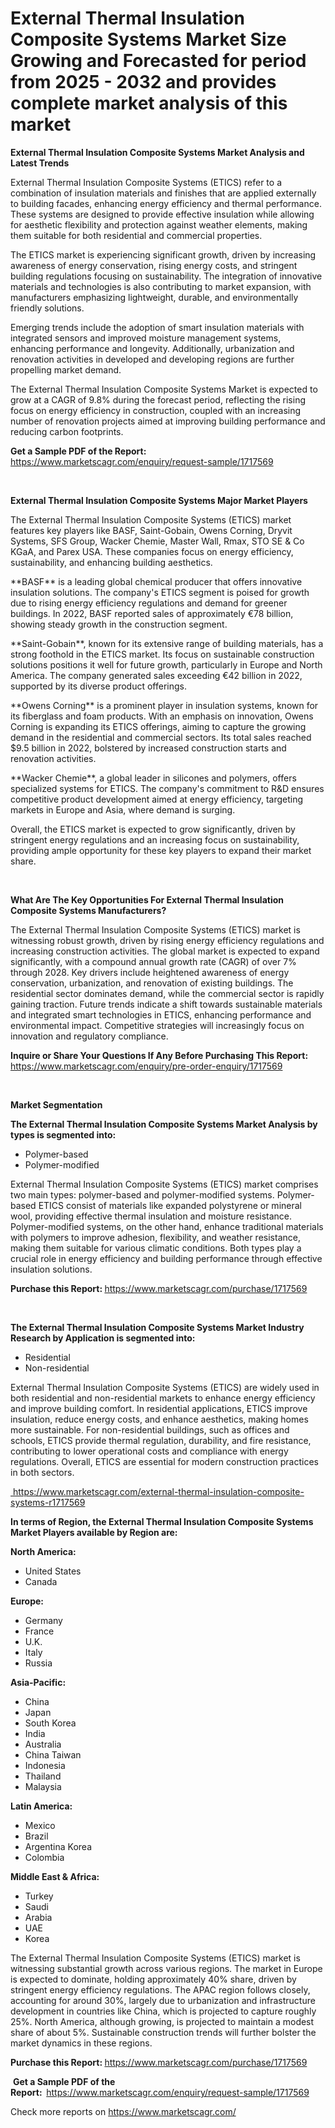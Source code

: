 <p><h1>External Thermal Insulation Composite Systems Market Size Growing and Forecasted for period from 2025 - 2032 and provides complete market analysis of this market</h1></p><p><strong>External Thermal Insulation Composite Systems Market Analysis and Latest Trends</strong></p>
<p><p>External Thermal Insulation Composite Systems (ETICS) refer to a combination of insulation materials and finishes that are applied externally to building facades, enhancing energy efficiency and thermal performance. These systems are designed to provide effective insulation while allowing for aesthetic flexibility and protection against weather elements, making them suitable for both residential and commercial properties.</p><p>The ETICS market is experiencing significant growth, driven by increasing awareness of energy conservation, rising energy costs, and stringent building regulations focusing on sustainability. The integration of innovative materials and technologies is also contributing to market expansion, with manufacturers emphasizing lightweight, durable, and environmentally friendly solutions. </p><p>Emerging trends include the adoption of smart insulation materials with integrated sensors and improved moisture management systems, enhancing performance and longevity. Additionally, urbanization and renovation activities in developed and developing regions are further propelling market demand. </p><p>The External Thermal Insulation Composite Systems Market is expected to grow at a CAGR of 9.8% during the forecast period, reflecting the rising focus on energy efficiency in construction, coupled with an increasing number of renovation projects aimed at improving building performance and reducing carbon footprints.</p></p>
<p><strong>Get a Sample PDF of the Report:&nbsp;</strong> <a href="https://www.marketscagr.com/enquiry/request-sample/1717569?utm_campaign=1868&utm_medium=2&utm_source=Github&utm_content=ia&utm_term=30012025&utm_id=external-thermal-insulation-composite-systems">https://www.marketscagr.com/enquiry/request-sample/1717569</a></p>
<p>&nbsp;</p>
<p><strong>External Thermal Insulation Composite Systems Major Market Players</strong></p>
<p><p>The External Thermal Insulation Composite Systems (ETICS) market features key players like BASF, Saint-Gobain, Owens Corning, Dryvit Systems, SFS Group, Wacker Chemie, Master Wall, Rmax, STO SE & Co KGaA, and Parex USA. These companies focus on energy efficiency, sustainability, and enhancing building aesthetics.</p><p>**BASF** is a leading global chemical producer that offers innovative insulation solutions. The company's ETICS segment is poised for growth due to rising energy efficiency regulations and demand for greener buildings. In 2022, BASF reported sales of approximately €78 billion, showing steady growth in the construction segment.</p><p>**Saint-Gobain**, known for its extensive range of building materials, has a strong foothold in the ETICS market. Its focus on sustainable construction solutions positions it well for future growth, particularly in Europe and North America. The company generated sales exceeding €42 billion in 2022, supported by its diverse product offerings.</p><p>**Owens Corning** is a prominent player in insulation systems, known for its fiberglass and foam products. With an emphasis on innovation, Owens Corning is expanding its ETICS offerings, aiming to capture the growing demand in the residential and commercial sectors. Its total sales reached $9.5 billion in 2022, bolstered by increased construction starts and renovation activities.</p><p>**Wacker Chemie**, a global leader in silicones and polymers, offers specialized systems for ETICS. The company's commitment to R&D ensures competitive product development aimed at energy efficiency, targeting markets in Europe and Asia, where demand is surging.</p><p>Overall, the ETICS market is expected to grow significantly, driven by stringent energy regulations and an increasing focus on sustainability, providing ample opportunity for these key players to expand their market share.</p></p>
<p>&nbsp;</p>
<p><strong>What Are The Key Opportunities For External Thermal Insulation Composite Systems Manufacturers?</strong></p>
<p><p>The External Thermal Insulation Composite Systems (ETICS) market is witnessing robust growth, driven by rising energy efficiency regulations and increasing construction activities. The global market is expected to expand significantly, with a compound annual growth rate (CAGR) of over 7% through 2028. Key drivers include heightened awareness of energy conservation, urbanization, and renovation of existing buildings. The residential sector dominates demand, while the commercial sector is rapidly gaining traction. Future trends indicate a shift towards sustainable materials and integrated smart technologies in ETICS, enhancing performance and environmental impact. Competitive strategies will increasingly focus on innovation and regulatory compliance.</p></p>
<p><strong>Inquire or Share Your Questions If Any Before Purchasing This Report:</strong> <a href="https://www.marketscagr.com/enquiry/pre-order-enquiry/1717569?utm_campaign=1868&utm_medium=2&utm_source=Github&utm_content=ia&utm_term=30012025&utm_id=external-thermal-insulation-composite-systems">https://www.marketscagr.com/enquiry/pre-order-enquiry/1717569</a></p>
<p>&nbsp;</p>
<p><strong>Market Segmentation</strong></p>
<p><strong>The External Thermal Insulation Composite Systems Market Analysis by types is segmented into:</strong></p>
<p><ul><li>Polymer-based</li><li>Polymer-modified</li></ul></p>
<p><p>External Thermal Insulation Composite Systems (ETICS) market comprises two main types: polymer-based and polymer-modified systems. Polymer-based ETICS consist of materials like expanded polystyrene or mineral wool, providing effective thermal insulation and moisture resistance. Polymer-modified systems, on the other hand, enhance traditional materials with polymers to improve adhesion, flexibility, and weather resistance, making them suitable for various climatic conditions. Both types play a crucial role in energy efficiency and building performance through effective insulation solutions.</p></p>
<p><strong>Purchase this Report:&nbsp;</strong><a href="https://www.marketscagr.com/purchase/1717569?utm_campaign=1868&utm_medium=2&utm_source=Github&utm_content=ia&utm_term=30012025&utm_id=external-thermal-insulation-composite-systems">https://www.marketscagr.com/purchase/1717569</a></p>
<p>&nbsp;</p>
<p><strong>The External Thermal Insulation Composite Systems Market Industry Research by Application is segmented into:</strong></p>
<p><ul><li>Residential</li><li>Non-residential</li></ul></p>
<p><p>External Thermal Insulation Composite Systems (ETICS) are widely used in both residential and non-residential markets to enhance energy efficiency and improve building comfort. In residential applications, ETICS improve insulation, reduce energy costs, and enhance aesthetics, making homes more sustainable. For non-residential buildings, such as offices and schools, ETICS provide thermal regulation, durability, and fire resistance, contributing to lower operational costs and compliance with energy regulations. Overall, ETICS are essential for modern construction practices in both sectors.</p></p>
<p><a href="https://www.marketscagr.com/external-thermal-insulation-composite-systems-r1717569?utm_campaign=1868&utm_medium=2&utm_source=Github&utm_content=ia&utm_term=30012025&utm_id=external-thermal-insulation-composite-systems">&nbsp;https://www.marketscagr.com/external-thermal-insulation-composite-systems-r1717569</a></p>
<p><strong>In terms of Region, the External Thermal Insulation Composite Systems Market Players available by Region are:</strong></p>
<p>
    <p> <strong> North America: </strong>
        <ul>
            <li>United States</li>
            <li>Canada</li>
        </ul>
        </p> 
    <p> <strong> Europe: </strong>
        <ul>
            <li>Germany</li>
            <li>France</li>
            <li>U.K.</li>
            <li>Italy</li>
            <li>Russia</li>
        </ul>
        </p> 
    <p> <strong> Asia-Pacific: </strong>
        <ul>
            <li>China</li>
            <li>Japan</li>
            <li>South Korea</li>
            <li>India</li>
            <li>Australia</li>
            <li>China Taiwan</li>
            <li>Indonesia</li>
            <li>Thailand</li>
            <li>Malaysia</li>
        </ul>
        </p> 
    <p> <strong> Latin America: </strong>
        <ul>
            <li>Mexico</li>
            <li>Brazil</li>
            <li>Argentina Korea</li>
            <li>Colombia</li>
        </ul>
        </p> 
    <p> <strong> Middle East & Africa: </strong>
        <ul>
            <li>Turkey</li>
            <li>Saudi</li>
            <li>Arabia</li>
            <li>UAE</li>
            <li>Korea</li>
        </ul>
    </p>
    </p>
<p><p>The External Thermal Insulation Composite Systems (ETICS) market is witnessing substantial growth across various regions. The market in Europe is expected to dominate, holding approximately 40% share, driven by stringent energy efficiency regulations. The APAC region follows closely, accounting for around 30%, largely due to urbanization and infrastructure development in countries like China, which is projected to capture roughly 25%. North America, although growing, is projected to maintain a modest share of about 5%. Sustainable construction trends will further bolster the market dynamics in these regions.</p></p>
<p><strong>Purchase this Report: </strong><a href="https://www.marketscagr.com/purchase/1717569?utm_campaign=1868&utm_medium=2&utm_source=Github&utm_content=ia&utm_term=30012025&utm_id=external-thermal-insulation-composite-systems">https://www.marketscagr.com/purchase/1717569</a></p>
<p>&nbsp;<strong>Get a Sample PDF of the Report:&nbsp;&nbsp;</strong><a href="https://www.marketscagr.com/enquiry/request-sample/1717569?utm_campaign=1868&utm_medium=2&utm_source=Github&utm_content=ia&utm_term=30012025&utm_id=external-thermal-insulation-composite-systems">https://www.marketscagr.com/enquiry/request-sample/1717569</a></p>
<p><strong></strong></p>
<p>Check more reports on <a href="https://www.marketscagr.com/?utm_campaign=1868&utm_medium=2&utm_source=Github&utm_content=ia&utm_term=30012025&utm_id=external-thermal-insulation-composite-systems">https://www.marketscagr.com/</a></p>